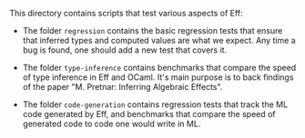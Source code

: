 This directory contains scripts that test various aspects of Eff:

- The folder `regression` contains the basic regression tests that ensure that
  inferred types and computed values are what we expect. Any time a bug is
  found, one should add a new test that covers it.

- The folder `type-inference` contains benchmarks that compare the speed
  of type inference in Eff and OCaml. It's main purpose is to back findings of
  the paper "M. Pretnar: Inferring Algebraic Effects".

- The folder `code-generation` contains regression tests that track the ML code
  generated by Eff, and benchmarks that compare the speed of generated code to
  code one would write in ML.
